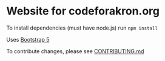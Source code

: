 # Website for codeforakron.org  

To install dependencies (must have node.js) run ```npm install```

Uses [Bootstrap 5](https://getbootstrap.com/)

To contribute changes, please see [CONTRIBUTING.md](./CONTRIBUTING.md)